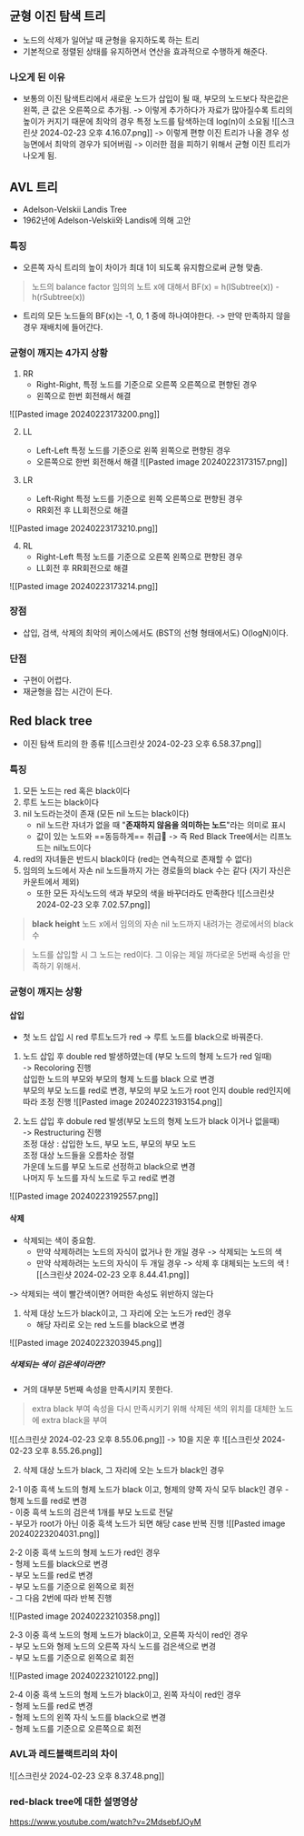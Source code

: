 ## 균형 이진 탐색 트리
- 노드의 삭제가 일어날 때 균형을 유지하도록 하는 트리
- 기본적으로 정렬된 상태를 유지하면서 연산을 효과적으로 수행하게 해준다.

### 나오게 된 이유
- 보통의 이진 탐색트리에서 새로운 노드가 삽입이 될 때, 부모의 노드보다 작은값은 왼쪽, 큰 값은 오른쪽으로 추가됨.
  -> 이렇게 추가하다가 자료가 많아질수록 트리의 높이가 커지기 때문에 최악의 경우 특정 노드를 탐색하는데 log(n)이 소요됨
![[스크린샷 2024-02-23 오후 4.16.07.png]]
-> 이렇게 편향 이진 트리가 나올 경우 성능면에서 최악의 경우가 되어버림
-> 이러한 점을 피하기 위해서 균형 이진 트리가 나오게 됨.

## AVL 트리
- Adelson-Velskii Landis Tree
- 1962년에 Adelson-Velskii와 Landis에 의해 고안

### 특징
- 오른쪽 자식 트리의 높이 차이가 최대 1이 되도록 유지함으로써 균형 맞춤.
> 노드의 balance factor
> 임의의 노트 x에 대해서
> BF(x) = h(ISubtree(x)) - h(rSubtree(x))
- 트리의 모든 노드들의 BF(x)는 -1, 0, 1 중에 하나여야한다.
	-> 만약 만족하지 않을 경우 재배치에 들어간다.


### 균형이 깨지는 4가지 상황
1. RR
	- Right-Right, 특정 노드를 기준으로 오른쪽 오른쪽으로 편향된 경우
	- 왼쪽으로 한번 회전해서 해결

![[Pasted image 20240223173200.png]]

2. LL
	- Left-Left 특정 노드를 기준으로 왼쪽 왼쪽으로 편향된 경우
	- 오른쪽으로 한번 회전해서 해결
![[Pasted image 20240223173157.png]]

3. LR
	- Left-Right 특정 노드를 기준으로 왼쪽 오른쪽으로 편향된 경우
	- RR회전 후 LL회전으로 해결

![[Pasted image 20240223173210.png]]

4. RL
	- Right-Left 특정 노드를 기준으로 오른쪽 왼쪽으로 편향된 경우
	- LL회전 후 RR회전으로 해결 

![[Pasted image 20240223173214.png]]

### 장점
- 삽입, 검색, 삭제의 최악의 케이스에서도 (BST의 선형 형태에서도) O(logN)이다.

### 단점
- 구현이 어렵다.
- 재균형을 잡는 시간이 든다.


## Red black tree
- 이진 탐색 트리의 한 종류
![[스크린샷 2024-02-23 오후 6.58.37.png]]
### 특징
1. 모든 노드는 red 혹은 black이다
2. 루트 노드는 black이다
3. nil 노드라는것이 존재 (모든 nil 노드는 black이다)
	- nil 노드란 자녀가 없을 때 "**존재하지 않음을 의미하는 노드**"라는 의미로 표시
	- 값이 있는 노드와 ==동등하게== 취급
	-> 즉 Red Black Tree에서는 리프노드는 nil노드이다
4. red의 자녀들은 반드시 black이다 (red는 연속적으로 존재할 수 없다)
5. 임의의 노드에서 자손 nil 노드들까지 가는 경로들의 black 수는 같다 (자기 자신은 카운트에서 제외)
	- 또한 모든 자식노드의 색과 부모의 색을 바꾸더라도 만족한다
![[스크린샷 2024-02-23 오후 7.02.57.png]]

> **black height**
> 노드 x에서 임의의 자손 nil 노드까지 내려가는 경로에서의 black 수

> 노드를 삽입할 시 그 노드는 red이다.
> 그 이유는 제일 까다로운 5번째 속성을 만족하기 위해서.

### 균형이 깨지는 상황
#### 삽입
 - 첫 노드 삽입 시 red 루트노드가 red
	-> 루트 노드를 black으로 바꿔준다.

1. 노드 삽입 후 double red 발생하였는데 (부모 노드의 형제 노드가 red 일때)  
    -> Recoloring 진행  
    삽입한 노드의 부모와 부모의 형제 노드를 black 으로 변경  
    부모의 부모 노드를 red로 변경, 부모의 부모 노드가 root 인지 double red인지에 따라 조정 진행
![[Pasted image 20240223193154.png]]

2. 노드 삽입 후 dobule red 발생(부모 노드의 형제 노드가 black 이거나 없을때)  
    -> Restructuring 진행  
    조정 대상 : 삽입한 노드, 부모 노드, 부모의 부모 노드  
    조정 대상 노드들을 오름차순 정렬  
    가운데 노드를 부모 노드로 선정하고 black으로 변경  
    나머지 두 노드를 자식 노드로 두고 red로 변경

![[Pasted image 20240223192557.png]]

#### 삭제
- 삭제되는 색이 중요함.
	- 만약 삭제하려는 노드의 자식이 없거나 한 개일 경우 -> 삭제되는 노드의 색
	- 만약 삭제하려는 노드의 자식이 두 개일 경우 -> 삭제 후 대체되는 노드의 색
![[스크린샷 2024-02-23 오후 8.44.41.png]]

-> 삭제되는 색이 빨간색이면? 어떠한 속성도 위반하지 않는다

1. 삭제 대상 노드가 black이고, 그 자리에 오는 노드가 red인 경우
	- 해당 자리로 오는 red 노드를 black으로 변경

![[Pasted image 20240223203945.png]]

##### 삭제되는 색이 검은색이라면?
- 거의 대부분 5번째 속성을 만족시키지 못한다.
> extra black 부여
> 속성을 다시 만족시키기 위해 삭제된 색의 위치를 대체한 노드에 extra black을 부여

![[스크린샷 2024-02-23 오후 8.55.06.png]]
-> 10을 지운 후
![[스크린샷 2024-02-23 오후 8.55.26.png]]



2. 삭제 대상 노드가 black, 그 자리에 오는 노드가 black인 경우

2-1 이중 흑색 노드의 형제 노드가 black 이고, 형제의 양쪽 자식 모두 black인 경우
	- 형제 노드를 red로 변경  
	- 이중 흑색 노드의 검은색 1개를 부모 노드로 전달  
	- 부모가 root가 아닌 이중 흑색 노드가 되면 해당 case 반복 진행
![[Pasted image 20240223204031.png]]
	
2-2 이중 흑색 노드의 형제 노드가 red인 경우  
	- 형제 노드를 black으로 변경  
	- 부모 노드를 red로 변경  
	- 부모 노드를 기준으로 왼쪽으로 회전  
	- 그 다음 2번에 따라 반복 진행

![[Pasted image 20240223210358.png]]

2-3 이중 흑색 노드의 형제 노드가 black이고, 오른쪽 자식이 red인 경우  
	- 부모 노드와 형제 노드의 오른쪽 자식 노드를 검은색으로 변경  
	- 부모 노드를 기준으로 왼쪽으로 회전

![[Pasted image 20240223210122.png]]

2-4 이중 흑색 노드의 형제 노드가 black이고, 왼쪽 자식이 red인 경우  
	- 형제 노드를 red로 변경  
	- 형제 노드의 왼쪽 자식 노드를 black으로 변경  
	- 형제 노드를 기준으로 오른쪽으로 회전


### AVL과 레드블랙트리의 차이
![[스크린샷 2024-02-23 오후 8.37.48.png]]

### red-black tree에 대한 설명영상
https://www.youtube.com/watch?v=2MdsebfJOyM